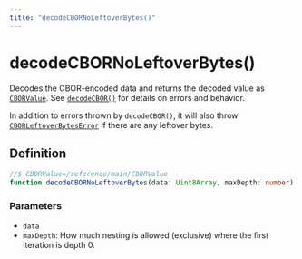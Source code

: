 ```yaml
---
title: "decodeCBORNoLeftoverBytes()"
---
```


# decodeCBORNoLeftoverBytes()

Decodes the CBOR-encoded data and returns the decoded value as [`CBORValue`](/reference/main/CBORValue). See [`decodeCBOR()`](/reference/main/decodeCBOR) for details on errors and behavior.

In addition to errors thrown by `decodeCBOR()`, it will also throw [`CBORLeftoverBytesError`](/reference/main/CBORLeftoverBytesError) if there are any leftover bytes.

## Definition

```ts
//$ CBORValue=/reference/main/CBORValue
function decodeCBORNoLeftoverBytes(data: Uint8Array, maxDepth: number): $$CBORValue;
```

### Parameters

- `data`
- `maxDepth`: How much nesting is allowed (exclusive) where the first iteration is depth 0.
